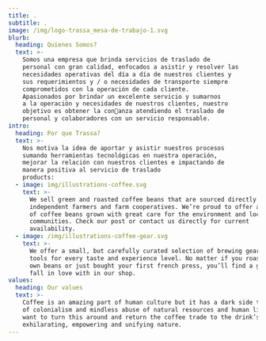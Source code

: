 ```yaml
---
title: .
subtitle: .
image: /img/logo-trassa_mesa-de-trabajo-1.svg
blurb:
  heading: Quienes Somos?
  text: >-
    Somos una empresa que brinda servicios de traslado de
    personal con gran calidad, enfocados a asistir y resolver las
    necesidades operativas del día a día de nuestros clientes y
    sus requerimientos y / o necesidades de transporte siempre
    comprometidos con la operación de cada cliente.
    Apasionados por brindar un excelente servicio y sumarnos
    a la operación y necesidades de nuestros clientes, nuestro
    objetivo es obtener la conanza atendiendo el traslado de
    personal y colaboradores con un servicio responsable.
intro:
  heading: Por que Trassa?
  text: >-
    Nos motiva la idea de aportar y asistir nuestros procesos
    sumando herramientas tecnológicas en nuestra operación,
    mejorar la relación con nuestros clientes e impactando de
    manera positiva al servicio de traslado
    products:
  - image: img/illustrations-coffee.svg
    text: >-
      We sell green and roasted coffee beans that are sourced directly from
      independent farmers and farm cooperatives. We’re proud to offer a variety
      of coffee beans grown with great care for the environment and local
      communities. Check our post or contact us directly for current
      availability.
  - image: /img/illustrations-coffee-gear.svg
    text: >-
      We offer a small, but carefully curated selection of brewing gear and
      tools for every taste and experience level. No matter if you roast your
      own beans or just bought your first french press, you’ll find a gadget to
      fall in love with in our shop.
values:
  heading: Our values
  text: >-
    Coffee is an amazing part of human culture but it has a dark side too – one
    of colonialism and mindless abuse of natural resources and human lives. We
    want to turn this around and return the coffee trade to the drink’s
    exhilarating, empowering and unifying nature.
---
```



